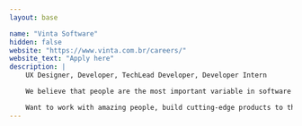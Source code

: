 ```yaml
---
layout: base

name: "Vinta Software"
hidden: false
website: "https://www.vinta.com.br/careers/"
website_text: "Apply here"
description: |
    UX Designer, Developer, TechLead Developer, Developer Intern

    We believe that people are the most important variable in software engineering. Not processes, not code. Our culture is horizontal and focused on self-improvement, with open communication at the heart of our process.

    Want to work with amazing people, build cutting-edge products to the best companies in the US and contribute to Open Source communities? Then Vinta is the perfect place for you!  
---
```

